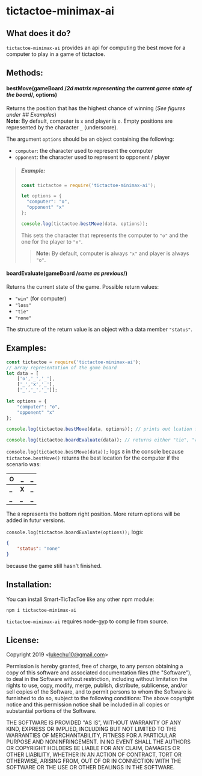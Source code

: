 # tictactoe-minimax-ai

## What does it do?

`tictactoe-minimax-ai` provides an api for computing the best move for a computer to play in a game of tictactoe.

## Methods:
#### bestMove(gameBoard /*2d matrix representing the current game state of the board*/, options)
Returns the position that has the highest chance of winning (*See figures under ## Examples*)<br>**Note**: By default, computer is `x` and player is `o`. Empty positions are represented by the character `_` (underscore).

The argument `options` should be an object containing the following:
- `computer`: the character used to represent the computer
- `opponent`: the character used to represent to opponent / player

> ##### Example:
> ```javascript
> const tictactoe = require('tictactoe-minimax-ai');
> 
> let options = {
> 	"computer": "o",
> 	"opponent" "x"
> };
>
> console.log(tictactoe.bestMove(data, options));
> ```
> This sets the character that represents the computer to `"o"` and the one for the player to `"x"`. 
> > **Note:** By default, computer is always `"x"` and player is always `"o"`.

#### boardEvaluate(gameBoard /*same as previous*/)
Returns the current state of the game. Possible return values:
- `"win"` (for computer)
- `"loss"`
- `"tie"`
- `"none"`

The structure of the return value is an object with a data member `"status"`.
## Examples:

```javascript
const tictactoe = require('tictactoe-minimax-ai');
// array representation of the game board
let data = [
    ['o','_','_'],
    ['_','x','_'],
    ['_','_','_']];
    
let options = {
	"computer": "o",
	"opponent" "x"
};
    
console.log(tictactoe.bestMove(data, options)); // prints out lcation for best move

console.log(tictactoe.boardEvaluate(data)); // returns either "tie", "win", "loss", "none". Expected "none"
```

`console.log(tictactoe.bestMove(data));` logs `8` in the console because `tictactoe.bestMove()` returns the best location for the computer if the scenario was:

  O  |  _  |  _
-----|-----|-----
**_**|**X**|**_**
**_**|**_**   |**_**

The `8` represents the bottom right position. More return options will be added in futur versions.

`console.log(tictactoe.boardEvaluate(options));` logs:
```json
{
    "status": "none"
}
```
because the game still hasn't finished.

## Installation:

You can install Smart-TicTacToe like any other npm module:
```
npm i tictactoe-minimax-ai
```

`tictactoe-minimax-ai` requires node-gyp to compile from source.

## License:

Copyright 2019 <[lukechu10@gmail.com](mailto:lukechu10@gmail.com)>

Permission is hereby granted, free of charge, to any person obtaining a copy of this software and associated documentation files (the "Software"), to deal in the Software without restriction, including without limitation the rights to use, copy, modify, merge, publish, distribute, sublicense, and/or sell copies of the Software, and to permit persons to whom the Software is furnished to do so, subject to the following conditions:
The above copyright notice and this permission notice shall be included in all copies or substantial portions of the Software.

THE SOFTWARE IS PROVIDED "AS IS", WITHOUT WARRANTY OF ANY KIND, EXPRESS OR IMPLIED, INCLUDING BUT NOT LIMITED TO THE WARRANTIES OF MERCHANTABILITY, FITNESS FOR A PARTICULAR PURPOSE AND NONINFRINGEMENT. IN NO EVENT SHALL THE AUTHORS OR COPYRIGHT HOLDERS BE LIABLE FOR ANY CLAIM, DAMAGES OR OTHER LIABILITY, WHETHER IN AN ACTION OF CONTRACT, TORT OR OTHERWISE, ARISING FROM, OUT OF OR IN CONNECTION WITH THE SOFTWARE OR THE USE OR OTHER DEALINGS IN THE SOFTWARE.

